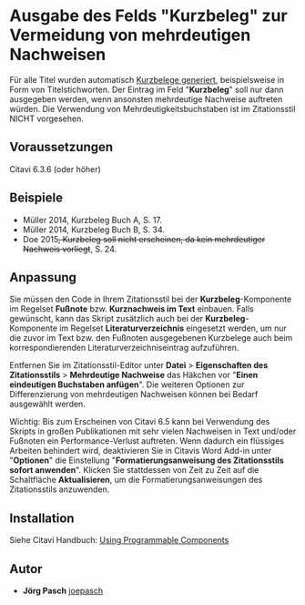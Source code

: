 # Ausgabe des Felds "Kurzbeleg" zur Vermeidung von mehrdeutigen Nachweisen
Für alle Titel wurden automatisch [Kurzbelege generiert](https://www1.citavi.com/sub/manual6/de/index.html?customizing_citation_keys.html), beispielsweise in Form von Titelstichworten. Der Eintrag im Feld "**Kurzbeleg**" soll nur dann ausgegeben werden, wenn ansonsten mehrdeutige Nachweise auftreten würden.
Die Verwendung von Mehrdeutigkeitsbuchstaben ist im Zitationsstil NICHT vorgesehen.

## Voraussetzungen
Citavi 6.3.6 (oder höher)

## Beispiele
- Müller 2014, Kurzbeleg Buch A, S. 17.
- Müller 2014, Kurzbeleg Buch B, S. 34.
- Doe 2015<del>, Kurzbeleg soll nicht erscheinen, da kein mehrdeutiger Nachweis vorliegt</del>, S. 24.

## Anpassung
Sie müssen den Code in Ihrem Zitationsstil bei der **Kurzbeleg**-Komponente im Regelset **Fußnote** bzw. **Kurznachweis im Text** einbauen.
Falls gewünscht, kann das Skript zusätzlich auch bei der **Kurzbeleg**-Komponente im Regelset **Literaturverzeichnis** eingesetzt werden, um nur die zuvor im Text bzw. den Fußnoten ausgegebenen Kurzbelege auch beim korrespondierenden Literaturverzeichniseintrag aufzuführen.

Entfernen Sie im Zitationsstil-Editor unter **Datei** > **Eigenschaften des Zitationsstils** > **Mehrdeutige Nachweise** das Häkchen vor "**Einen eindeutigen Buchstaben anfügen**". Die weiteren Optionen zur Differenzierung von mehrdeutigen Nachweisen können bei Bedarf ausgewählt werden.

Wichtig: Bis zum Erscheinen von Citavi 6.5 kann bei Verwendung des Skripts in großen Publikationen mit sehr vielen Nachweisen in Text und/oder Fußnoten ein Performance-Verlust auftreten. Wenn dadurch ein flüssiges Arbeiten behindert wird, deaktivieren Sie in Citavis Word Add-in unter "**Optionen**" die Einstellung "**Formatierungsanweisung des Zitationsstils sofort anwenden**". Klicken Sie stattdessen von Zeit zu Zeit auf die Schaltfläche **Aktualisieren**, um die Formatierungsanweisungen des Zitationsstils anzuwenden.

## Installation
Siehe Citavi Handbuch: [Using Programmable Components](https://www.citavi.com/programmable_components)

## Autor
* **Jörg Pasch** [joepasch](https://github.com/joepasch)
